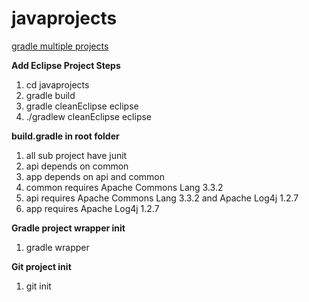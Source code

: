 # javaprojects
[gradle multiple projects](http://rominirani.com/2014/07/29/gradle-tutorial-part-3-multiple-java-projects/)

**Add Eclipse Project Steps**

1. cd javaprojects
2. gradle build
3. gradle cleanEclipse eclipse
4. ./gradlew cleanEclipse eclipse

**build.gradle in root folder**

1. all sub project have junit
2. api depends on common
3. app depends on api and common
4. common requires Apache Commons Lang 3.3.2
5. api requires Apache Commons Lang 3.3.2 and Apache Log4j 1.2.7
6. app requires Apache Log4j 1.2.7

**Gradle project wrapper init**
1. gradle wrapper

**Git project init**
1. git init
